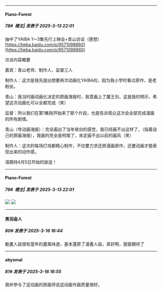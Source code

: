 ﻿
*****

####  Piano-Forest  
##### 78#         楼主| 发表于 2025-3-13 22:01

抽中了YAIBA 1～3集先行上映会+青山访谈（感想）
[https://tieba.baidu.com/p/9571098860](https://tieba.baidu.com/p/9571098860)

访谈内容概要

嘉宾：青山老师、制作人、监督三人

制作人：这次是我先提出想要再次动画化YAIBA的，因为我小学时看过原作，是老粉丝。

青山：我当时画动画化决定的原画海报时，故意画上了魔王剑，这是我的明示，希望这次动画化可以全都完成（笑）

监督：所以我们在第1集刚开始来了那个片段，也是告诉观众这次会全部完成漫画的所有剧情。

青山（夸动画海报）：完全画出了当年铁剑的感觉，我已经画不出这样了，（指着自己的原画海报），我画的完全是柯南了，肯定画不出以前的画风（笑）

制作人：这次的每场打戏都精心制作，不仅要力求还原漫画原作，还要动画才能表现出来的动作感。

请期待4月5日开始的放送！

*****

####  Piano-Forest  
##### 79#         楼主| 发表于 2025-3-13 22:01

<img src="https://p.sda1.dev/22/474c13d0f62f91968848cf148050728f/20250313_215538.jpg" referrerpolicy="no-referrer">
<img src="https://p.sda1.dev/22/288b03789b691261ef2cc4a9171bd989/20250313_215417.jpg" referrerpolicy="no-referrer">


*****

####  黑羽侖人  
##### 80#       发表于 2025-3-16 16:44

動畫人設很有當年的畫風味道，基本還原了漫畫人設，真好啊，狠狠期待了


*****

####  abysmal  
##### 81#       发表于 2025-3-16 16:55

我听参与了这动画的原画师说这动画作画质量很好。

